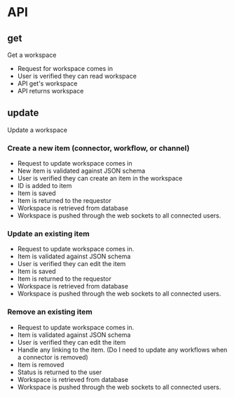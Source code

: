 # API

## get

Get a workspace

* Request for workspace comes in
* User is verified they can read workspace
* API get's workspace
* API returns workspace

## update

Update a workspace

### Create a new item (connector, workflow, or channel)

* Request to update workspace comes in
* New item is validated against JSON schema
* User is verified they can create an item in the workspace
* ID is added to item
* Item is saved
* Item is returned to the requestor
* Workspace is retrieved from database
* Workspace is pushed through the web sockets to all connected users.

### Update an existing item

* Request to update workspace comes in.
* Item is validated against JSON schema
* User is verified they can edit the item
* Item is saved
* Item is returned to the requestor
* Workspace is retrieved from database
* Workspace is pushed through the web sockets to all connected users.

### Remove an existing item

* Request to update workspace comes in.
* Item is validated against JSON schema
* User is verified they can edit the item
* Handle any linking to the item. (Do I need to update any workflows when a connector is removed)
* Item is removed
* Status is returned to the user
* Workspace is retrieved from database
* Workspace is pushed through the web sockets to all connected users.
